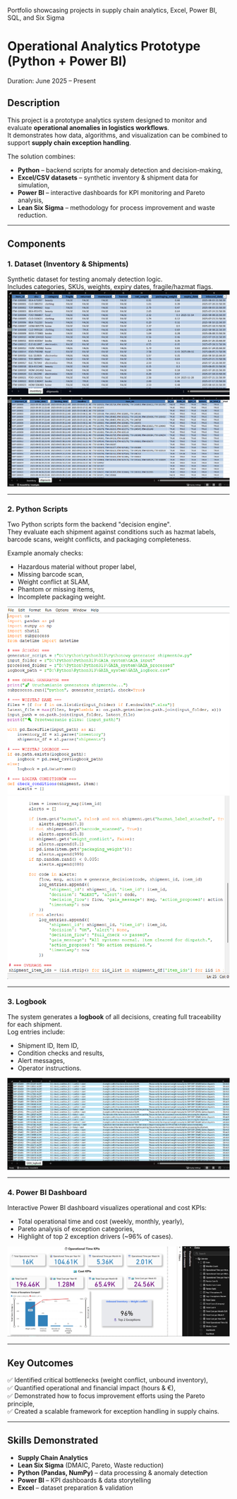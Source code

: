 Portfolio showcasing projects in supply chain analytics, Excel, Power BI, SQL, and Six Sigma

# Operational Analytics Prototype (Python + Power BI)

 Duration: June 2025 – Present  

##  Description
This project is a prototype analytics system designed to monitor and evaluate **operational anomalies in logistics workflows**.  
It demonstrates how data, algorithms, and visualization can be combined to support **supply chain exception handling**.

The solution combines:
-  **Python** – backend scripts for anomaly detection and decision-making,  
-  **Excel/CSV datasets** – synthetic inventory & shipment data for simulation,  
-  **Power BI** – interactive dashboards for KPI monitoring and Pareto analysis,  
-  **Lean Six Sigma** – methodology for process improvement and waste reduction.  

---

##  Components

### 1. Dataset (Inventory & Shipments)
Synthetic dataset for testing anomaly detection logic.  
Includes categories, SKUs, weights, expiry dates, fragile/hazmat flags.  
![Dataset](Dataset.png)  
![Shipments](Shipments.png)  

---

### 2. Python Scripts
Two Python scripts form the backend "decision engine".  
They evaluate each shipment against conditions such as hazmat labels, barcode scans, weight conflicts, and packaging completeness.  

Example anomaly checks:
- Hazardous material without proper label,  
- Missing barcode scan,  
- Weight conflict at SLAM,  
- Phantom or missing items,  
- Incomplete packaging weight.  

![Python Script](Python_script.png)  
![Python Script 2](Python_Script1.png)  

---

### 3. Logbook
The system generates a **logbook** of all decisions, creating full traceability for each shipment.  
Log entries include:  
- Shipment ID, Item ID,  
- Condition checks and results,  
- Alert messages,  
- Operator instructions.  

![Logbook](Logbook.png)  

---

### 4. Power BI Dashboard
Interactive Power BI dashboard visualizes operational and cost KPIs:  
- Total operational time and cost (weekly, monthly, yearly),  
- Pareto analysis of exception categories,  
- Highlight of top 2 exception drivers (~96% of cases).  

![Power BI Dashboard](PowerBI_dashboard.png)  

---

##  Key Outcomes
✅ Identified critical bottlenecks (weight conflict, unbound inventory),  
✅ Quantified operational and financial impact (hours & €),  
✅ Demonstrated how to focus improvement efforts using the Pareto principle,  
✅ Created a scalable framework for exception handling in supply chains.  

---

##  Skills Demonstrated
- **Supply Chain Analytics**  
- **Lean Six Sigma** (DMAIC, Pareto, Waste reduction)  
- **Python (Pandas, NumPy)** – data processing & anomaly detection  
- **Power BI** – KPI dashboards & data storytelling  
- **Excel** – dataset preparation & validation  
